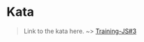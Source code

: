 # Kata
>Link to the kata here. ~>
[Training-JS#3](https://www.codewars.com/kata/571edea4b625edcb51000d8e)